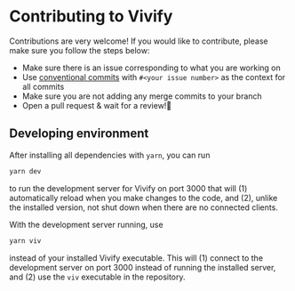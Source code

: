 # Contributing to Vivify

Contributions are very welcome! If you would like to contribute, please make
sure you follow the steps below:

- Make sure there is an issue corresponding to what you are working on
- Use [conventional commits](https://www.conventionalcommits.org/en/v1.0.0/)
  with `#<your issue number>` as the context for all commits
- Make sure you are not adding any merge commits to your branch
- Open a pull request & wait for a review!🩵

## Developing environment

After installing all dependencies with `yarn`, you can run

```sh
yarn dev
```

to run the development server for Vivify on port 3000 that will (1)
automatically reload when you make changes to the code, and (2), unlike the
installed version, not shut down when there are no connected clients.

With the development server running, use

```sh
yarn viv
```

instead of your installed Vivify executable. This will (1) connect to the
development server on port 3000 instead of running the installed server, and (2)
use the `viv` executable in the repository.
